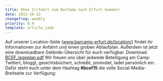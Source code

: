 ```yaml
---
title: Ohne Irrfahrt zum BarCamp nach Erfurt kommen!
date: 2015-10-22
changefreq: weekly
priority: 0.9
template: article.jade
---
```


Auf unserer Location-Seite (<a href="http://www.barcamp-erfurt.de/location/">www.barcamp-erfurt.de/location/</a>) findet ihr Informationen zur Anfahrt und einen groben Ablaufplan. Außerdem ist jetzt eine downloadbare Gelände-Übersicht für euch verfügbar. Download: <a href="http://www.barcamp-erfurt.de/downloads/BCEF_lageplan.pdf">BCEF_lageplan.pdf</a>
Wir freuen uns über jedwede Beteiligung am Camp: Twittert, bloggt, gesichtsbüchert, schreibt, promotet, ladet persönlich ein.
Dafür steht euch unter dem Hashtag <b>#bcef15</b> die volle Social-Media-Breitseite zur Verfügung:
